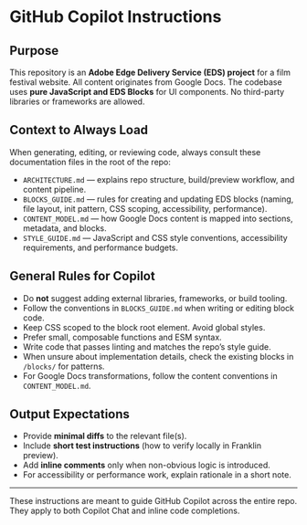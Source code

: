 # GitHub Copilot Instructions

## Purpose
This repository is an **Adobe Edge Delivery Service (EDS) project** for a film festival website. All content originates from Google Docs. The codebase uses **pure JavaScript and EDS Blocks** for UI components. No third-party libraries or frameworks are allowed.

## Context to Always Load
When generating, editing, or reviewing code, always consult these documentation files in the root of the repo:

- `ARCHITECTURE.md` — explains repo structure, build/preview workflow, and content pipeline.  
- `BLOCKS_GUIDE.md` — rules for creating and updating EDS blocks (naming, file layout, init pattern, CSS scoping, accessibility, performance).  
- `CONTENT_MODEL.md` — how Google Docs content is mapped into sections, metadata, and blocks.  
- `STYLE_GUIDE.md` — JavaScript and CSS style conventions, accessibility requirements, and performance budgets.

## General Rules for Copilot
- Do **not** suggest adding external libraries, frameworks, or build tooling.  
- Follow the conventions in `BLOCKS_GUIDE.md` when writing or editing block code.  
- Keep CSS scoped to the block root element. Avoid global styles.  
- Prefer small, composable functions and ESM syntax.  
- Write code that passes linting and matches the repo’s style guide.  
- When unsure about implementation details, check the existing blocks in `/blocks/` for patterns.  
- For Google Docs transformations, follow the content conventions in `CONTENT_MODEL.md`.  

## Output Expectations
- Provide **minimal diffs** to the relevant file(s).  
- Include **short test instructions** (how to verify locally in Franklin preview).  
- Add **inline comments** only when non-obvious logic is introduced.  
- For accessibility or performance work, explain rationale in a short note.  

---

These instructions are meant to guide GitHub Copilot across the entire repo. They apply to both Copilot Chat and inline code completions.